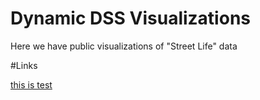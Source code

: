 # Dynamic DSS Visualizations

Here we have public visualizations of "Street Life" data

#Links

[this is test](https://iesus.github.io/dynamic-dss-websites/2022/05/19/test)
